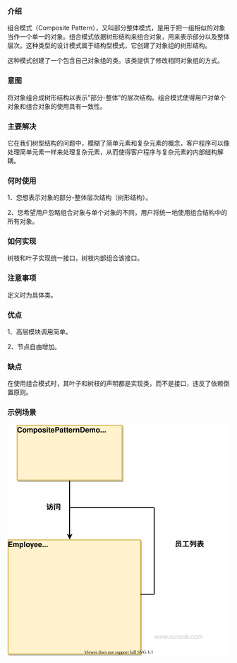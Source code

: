 ### 介绍

组合模式（Composite Pattern），又叫部分整体模式，是用于把一组相似的对象当作一个单一的对象。组合模式依据树形结构来组合对象，用来表示部分以及整体层次。这种类型的设计模式属于结构型模式，它创建了对象组的树形结构。

这种模式创建了一个包含自己对象组的类。该类提供了修改相同对象组的方式。

### 意图

将对象组合成树形结构以表示"部分-整体"的层次结构。组合模式使得用户对单个对象和组合对象的使用具有一致性。

### 主要解决

它在我们树型结构的问题中，模糊了简单元素和复杂元素的概念，客户程序可以像处理简单元素一样来处理复杂元素，从而使得客户程序与复杂元素的内部结构解耦。

### 何时使用

1、您想表示对象的部分-整体层次结构（树形结构）。

2、您希望用户忽略组合对象与单个对象的不同，用户将统一地使用组合结构中的所有对象。

### 如何实现

树枝和叶子实现统一接口，树枝内部组合该接口。

### 注意事项

定义时为具体类。

### 优点

1、高层模块调用简单。

2、节点自由增加。

### 缺点

在使用组合模式时，其叶子和树枝的声明都是实现类，而不是接口，违反了依赖倒置原则。

### 示例场景

![组合模式](../../img/结构型模式/组合模式.svg)